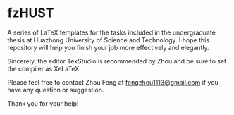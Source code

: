 # fzHUST
A series of LaTeX templates for the tasks included in the undergraduate thesis at Huazhong University of Science and Technology. I hope this repository will help you finish your job more effectively and elegantly.

Sincerely, the editor TexStudio is recommended by Zhou and be sure to set the compiler as XeLaTeX. 

Please feel free to contact Zhou Feng at fengzhou1113@gmail.com if you have any question or suggestion. 

Thank you for your help!
